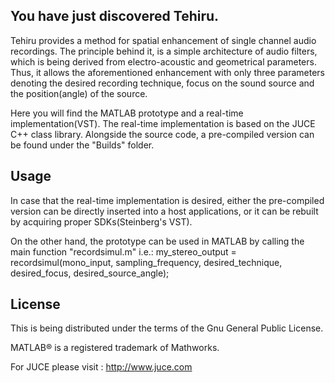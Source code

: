 ## You have just discovered Tehiru.

Tehiru provides a method for spatial enhancement of single channel audio recordings. The principle behind it, is a simple architecture of audio filters, which is being derived from electro-acoustic and geometrical
parameters. Thus, it allows the aforementioned enhancement with only
three parameters denoting the desired recording technique, focus on the sound source and the position(angle) of the source.


Here you will find the MATLAB prototype and a real-time implementation(VST).
The real-time implementation is based on the JUCE C++ class library. Alongside the source code, a pre-compiled version can be found under the 
"Builds" folder. 

## Usage
In case that the real-time implementation is desired, either the pre-compiled version can be directly inserted into a host applications, or it can be rebuilt by acquiring proper SDKs(Steinberg's VST).

On the other hand, the prototype can be used in MATLAB by calling 
the main function "recordsimul.m" i.e.:
my_stereo_output = recordsimul(mono_input, sampling_frequency, desired_technique, desired_focus, desired_source_angle);

## License
This is being distributed under the terms of the Gnu General Public License.

MATLAB® is a registered trademark of Mathworks.

For JUCE please visit : http://www.juce.com
